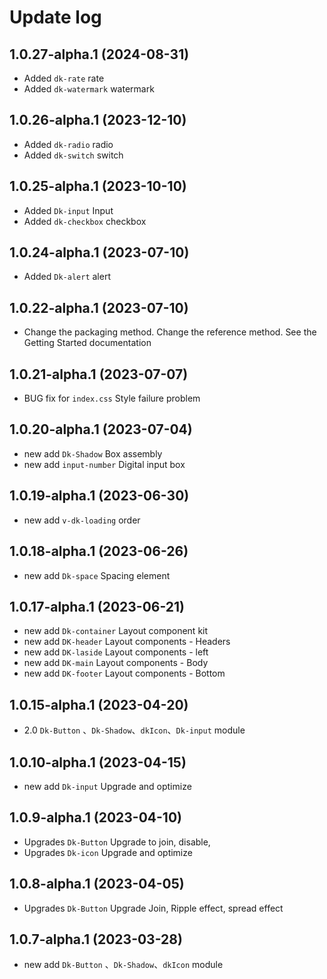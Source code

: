 # Update log

## 1.0.27-alpha.1 (2024-08-31)

- Added `dk-rate` rate
- Added `dk-watermark` watermark

## 1.0.26-alpha.1 (2023-12-10)

- Added `dk-radio` radio
- Added `dk-switch` switch

## 1.0.25-alpha.1 (2023-10-10)

- Added `Dk-input` Input
- Added `dk-checkbox` checkbox

## 1.0.24-alpha.1 (2023-07-10)

- Added `Dk-alert` alert

## 1.0.22-alpha.1 (2023-07-10)

- Change the packaging method. Change the reference method. See the Getting Started documentation
  
## 1.0.21-alpha.1 (2023-07-07)

- BUG fix for `index.css` Style failure problem

## 1.0.20-alpha.1 (2023-07-04)

- new add  `Dk-Shadow` Box assembly
- new add  `input-number` Digital input box

## 1.0.19-alpha.1 (2023-06-30)

- new add  `v-dk-loading` order

## 1.0.18-alpha.1 (2023-06-26)

- new add  `Dk-space` Spacing element

## 1.0.17-alpha.1 (2023-06-21)

- new add `Dk-container` Layout component kit
- new add `DK-header` Layout components - Headers
- new add `DK-laside` Layout components - left
- new add `DK-main` Layout components - Body
- new add `DK-footer` Layout components - Bottom

## 1.0.15-alpha.1 (2023-04-20)

- 2.0 `Dk-Button` 、`Dk-Shadow`、`dkIcon`、`Dk-input` module

## 1.0.10-alpha.1 (2023-04-15)

- new add  `Dk-input` Upgrade and optimize

## 1.0.9-alpha.1 (2023-04-10)

- Upgrades `Dk-Button` Upgrade to join, disable,
- Upgrades `Dk-icon` Upgrade and optimize

## 1.0.8-alpha.1 (2023-04-05)

- Upgrades `Dk-Button` Upgrade Join, Ripple effect, spread effect

## 1.0.7-alpha.1 (2023-03-28)

- new add  `Dk-Button` 、`Dk-Shadow`、`dkIcon` module

